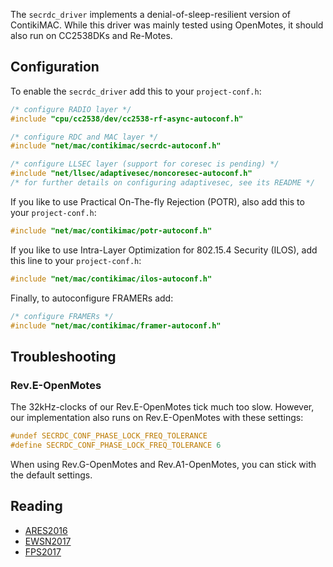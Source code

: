 The `secrdc_driver` implements a denial-of-sleep-resilient version of ContikiMAC. While this driver was mainly tested using OpenMotes, it should also run on CC2538DKs and Re-Motes.

## Configuration

To enable the `secrdc_driver` add this to your `project-conf.h`:
```c
/* configure RADIO layer */
#include "cpu/cc2538/dev/cc2538-rf-async-autoconf.h"

/* configure RDC and MAC layer */
#include "net/mac/contikimac/secrdc-autoconf.h"

/* configure LLSEC layer (support for coresec is pending) */
#include "net/llsec/adaptivesec/noncoresec-autoconf.h"
/* for further details on configuring adaptivesec, see its README */
```

If you like to use Practical On-The-fly Rejection (POTR), also add this to your `project-conf.h`:
```c
#include "net/mac/contikimac/potr-autoconf.h"
```

If you like to use Intra-Layer Optimization for 802.15.4 Security (ILOS), add this line to your `project-conf.h`:
```c
#include "net/mac/contikimac/ilos-autoconf.h"
```


Finally, to autoconfigure FRAMERs add:
```c
/* configure FRAMERs */
#include "net/mac/contikimac/framer-autoconf.h"
```

## Troubleshooting

### Rev.E-OpenMotes

The 32kHz-clocks of our Rev.E-OpenMotes tick much too slow. However, our implementation also runs on Rev.E-OpenMotes with these settings:
```c
#undef SECRDC_CONF_PHASE_LOCK_FREQ_TOLERANCE
#define SECRDC_CONF_PHASE_LOCK_FREQ_TOLERANCE 6
```

When using Rev.G-OpenMotes and Rev.A1-OpenMotes, you can stick with the default settings.

## Reading

* [ARES2016](https://hpi.de/fileadmin/user_upload/fachgebiete/meinel/papers/Trust_and_Security_Engineering/2016_Krentz_ARES.pdf)
* [EWSN2017](https://hpi.de/fileadmin/user_upload/fachgebiete/meinel/papers/Trust_and_Security_Engineering/2017_Krentz_EWSN.pdf)
* [FPS2017](https://www.researchgate.net/publication/319820120_More_Lightweight_yet_Stronger_802154_Security_through_an_Intra-Layer_Optimization)
